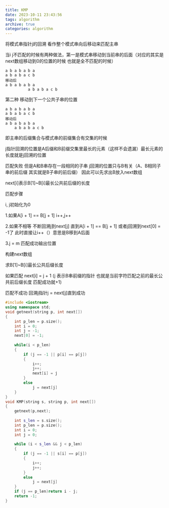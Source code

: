 ```yaml
---
title: KMP
date: 2023-10-11 23:43:56
tags: algorithm
archive: true
categories: algorithm
---
```


将模式串指针j的回溯 看作整个模式串向后移动来匹配主串

当i j不匹配的时候有两种做法，第一是模式串移动到当前串的后面（对应的其实是next数组移动到0的位置的时候 也就是全不匹配的时候）

```
a b a b a b a 
a b a b a c b 
移动后
a b a b a b a 
          a b a b a c b
```

第二种 移动到下一个公共子串的位置

```
a b a b a b a 
a b a b a c b 
移动后
a b a b a b a 
    a b a b a c b
```

即主串的后缀集合与模式串的前缀集合有交集的时候

j指针回溯的位置是A后缀和B前缀交集里最长的元素（这样不会遗漏）最长元素的长度就是j回溯的位置

匹配失败 但是A和B串存在一段相同的子串 j回溯的位置只与B有关（A、B相同子串的前后缀 其实就是B子串的前后缀） 因此可以先求出B放入next数组

next[i]表示B[1]~B[i]最长公共前后缀的长度



匹配步骤

i, j初始化为0

1.如果A[i + 1] == B[j + 1] i++,j++

2.如果不相等 不断回溯j到next[j] 直到A[i + 1] == B[j + 1]   或者j回溯到next[0] = -1了 此时直接让i++（）意思是B移到A后面

3.j = m 匹配成功输出位置 



构建next数组  

求B[1]~B[i]最长公共后缀长度

如果匹配 next[i] = j + 1  (j 表示B串前缀的指针 也就是当前字符匹配之前的最长公共前后缀长度 匹配成功就+1)

匹配不成功 回溯j指针j = next[j]直到成功



```C++
#include <iostream>
using namespace std;
void getnext(string p, int next[])
{
    int p_len = p.size();
    int i = 0;
    int j = -1;
    next[0] = -1;
    
    while(i < p_len)
    {
        if (j == -1 || p[i] == p[j])
        {
            i++;
            j++;
            next[i] = j
		}
        else
           	j = next[j]
    }
}
void KMP(string s, string p, int next[])
{
    getnext(p,next);
    
    int s_len = s.size();
    int p_len = p.size();
    int i = 0;
    int j = 0;
    
    while (i < s_len && j < p_len)
    {
        if (j == -1 || s[i] == p[j])
        {
            i++;
            j++;
        }
        else
            j = next[j]
    }
    if (j == p_len)return i - j;
    return -1;
}
```

